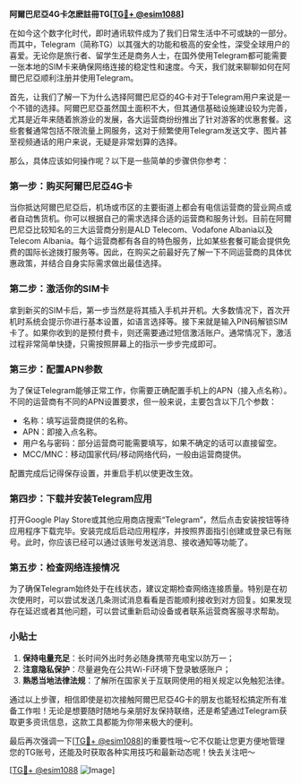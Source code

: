 **阿爾巴尼亞4G卡怎麽註冊TG[[TG💪+ @esim1088](https://t.me/s/esim1088)]**

在如今这个数字化时代，即时通讯软件成为了我们日常生活中不可或缺的一部分。而其中，Telegram（简称TG）以其强大的功能和极高的安全性，深受全球用户的喜爱。无论你是旅行者、留学生还是商务人士，在国外使用Telegram都可能需要一张本地的SIM卡来确保网络连接的稳定性和速度。今天，我们就来聊聊如何在阿爾巴尼亞顺利注册并使用Telegram。

首先，让我们了解一下为什么选择阿爾巴尼亞的4G卡对于Telegram用户来说是一个不错的选择。阿爾巴尼亞虽然国土面积不大，但其通信基础设施建设较为完善，尤其是近年来随着旅游业的发展，各大运营商纷纷推出了针对游客的优惠套餐。这些套餐通常包括不限流量上网服务，这对于频繁使用Telegram发送文字、图片甚至视频通话的用户来说，无疑是非常划算的选择。

那么，具体应该如何操作呢？以下是一些简单的步骤供你参考：

### 第一步：购买阿爾巴尼亞4G卡

当你抵达阿爾巴尼亞后，机场或市区的主要街道上都会有电信运营商的营业网点或者自动售货机。你可以根据自己的需求选择合适的运营商和服务计划。目前在阿爾巴尼亞比较知名的三大运营商分别是ALD Telecom、Vodafone Albania以及Telecom Albania。每个运营商都有各自的特色服务，比如某些套餐可能会提供免费的国际长途拨打服务等。因此，在购买之前最好先了解一下不同运营商的具体优惠政策，并结合自身实际需求做出最佳选择。

### 第二步：激活你的SIM卡

拿到新买的SIM卡后，第一步当然是将其插入手机并开机。大多数情况下，首次开机时系统会提示你进行基本设置，如语言选择等。接下来就是输入PIN码解锁SIM卡了。如果你收到的是预付费卡，则还需要通过短信激活账户。通常情况下，激活过程非常简单快捷，只需按照屏幕上的指示一步步完成即可。

### 第三步：配置APN参数

为了保证Telegram能够正常工作，你需要正确配置手机上的APN（接入点名称）。不同的运营商有不同的APN设置要求，但一般来说，主要包含以下几个参数：
- 名称：填写运营商提供的名称。
- APN：即接入点名称。
- 用户名与密码：部分运营商可能需要填写，如果不确定的话可以直接留空。
- MCC/MNC：移动国家代码/移动网络代码，一般由运营商提供。

配置完成后记得保存设置，并重启手机以使更改生效。

### 第四步：下载并安装Telegram应用

打开Google Play Store或其他应用商店搜索“Telegram”，然后点击安装按钮等待应用程序下载完毕。安装完成后启动应用程序，并按照界面指引创建或登录已有账号。此时，你应该已经可以通过该账号发送消息、接收通知等功能了。

### 第五步：检查网络连接情况

为了确保Telegram始终处于在线状态，建议定期检查网络连接质量。特别是在初次使用时，可以尝试发送几条测试消息看看是否能顺利接收到对方回复。如果发现存在延迟或者其他问题，可以尝试重新启动设备或者联系运营商客服寻求帮助。

### 小贴士

1. **保持电量充足**：长时间外出时务必随身携带充电宝以防万一；
2. **注意隐私保护**：尽量避免在公共Wi-Fi环境下登录敏感账户；
3. **熟悉当地法律法规**：了解所在国家关于互联网使用的相关规定以免触犯法律。

通过以上步骤，相信即使是初次接触阿爾巴尼亞4G卡的朋友也能轻松搞定所有准备工作啦！无论是想要随时随地与亲朋好友保持联络，还是希望通过Telegram获取更多资讯信息，这款工具都能为你带来极大的便利。

最后再次强调一下[[TG💪+ @esim1088](https://t.me/s/esim1088)]的重要性哦～它不仅能让您更方便地管理您的TG账号，还能及时获取各种实用技巧和最新动态呢！快去关注吧～

[[TG💪+ @esim1088](https://t.me/s/esim1088) ![Image](https://i.postimg.cc/4NQfJmqS/Snipaste-2025-05-13-00-14-12.png)]